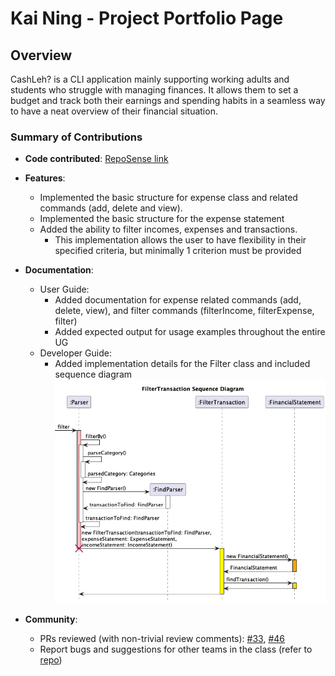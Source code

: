 # Kai Ning - Project Portfolio Page

## Overview

CashLeh? is a CLI application mainly supporting working adults and students who struggle with managing finances.
It allows them to set a budget and track both their earnings and spending habits in a seamless way to have a
neat overview of their financial situation.

### Summary of Contributions

* **Code contributed**: [RepoSense link](https://nus-cs2113-ay2324s1.github.io/tp-dashboard/?search=&sort=groupTitle&sortWithin=title&timeframe=commit&mergegroup=&groupSelect=groupByRepos&breakdown=true&checkedFileTypes=docs~functional-code~test-code&since=2023-09-22&tabOpen=true&tabType=authorship&zFR=false&tabAuthor=WooKaiNing&tabRepo=AY2324S1-CS2113-W12-2%2Ftp%5Bmaster%5D&authorshipIsMergeGroup=false&authorshipFileTypes=docs~functional-code~test-code&authorshipIsBinaryFileTypeChecked=false&authorshipIsIgnoredFilesChecked=false)
* **Features**:
    
    * Implemented the basic structure for expense class and related commands (add, delete and view).
    * Implemented the basic structure for the expense statement
    * Added the ability to filter incomes, expenses and transactions.
      * This implementation allows the user to have flexibility in their specified criteria, but minimally 1 criterion must be provided
* **Documentation**:
    * User Guide:
        * Added documentation for expense related commands (add, delete, view), and filter commands (filterIncome, filterExpense, filter)
        * Added expected output for usage examples throughout the entire UG
    * Developer Guide:
        * Added implementation details for the Filter class and included sequence diagram
          ![](../images/FilterSequenceDiagram.png)
* **Community**:
    * PRs reviewed (with non-trivial review comments): [#33](https://github.com/AY2324S1-CS2113-W12-2/tp/pull/33), [#46](https://github.com/AY2324S1-CS2113-W12-2/tp/pull/46)
    * Report bugs and suggestions for other teams in the class (refer to [repo](https://github.com/WooKaiNing/ped/issues))